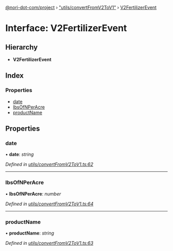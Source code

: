 [@nori-dot-com/project](../README.md) › ["utils/convertFromV2ToV1"](../modules/_utils_convertfromv2tov1_.md) › [V2FertilizerEvent](_utils_convertfromv2tov1_.v2fertilizerevent.md)

# Interface: V2FertilizerEvent

## Hierarchy

* **V2FertilizerEvent**

## Index

### Properties

* [date](_utils_convertfromv2tov1_.v2fertilizerevent.md#date)
* [lbsOfNPerAcre](_utils_convertfromv2tov1_.v2fertilizerevent.md#lbsofnperacre)
* [productName](_utils_convertfromv2tov1_.v2fertilizerevent.md#productname)

## Properties

###  date

• **date**: *string*

*Defined in [utils/convertFromV2ToV1.ts:62](https://github.com/nori-dot-eco/nori-dot-com/blob/1131583/packages/project/src/utils/convertFromV2ToV1.ts#L62)*

___

###  lbsOfNPerAcre

• **lbsOfNPerAcre**: *number*

*Defined in [utils/convertFromV2ToV1.ts:64](https://github.com/nori-dot-eco/nori-dot-com/blob/1131583/packages/project/src/utils/convertFromV2ToV1.ts#L64)*

___

###  productName

• **productName**: *string*

*Defined in [utils/convertFromV2ToV1.ts:63](https://github.com/nori-dot-eco/nori-dot-com/blob/1131583/packages/project/src/utils/convertFromV2ToV1.ts#L63)*
